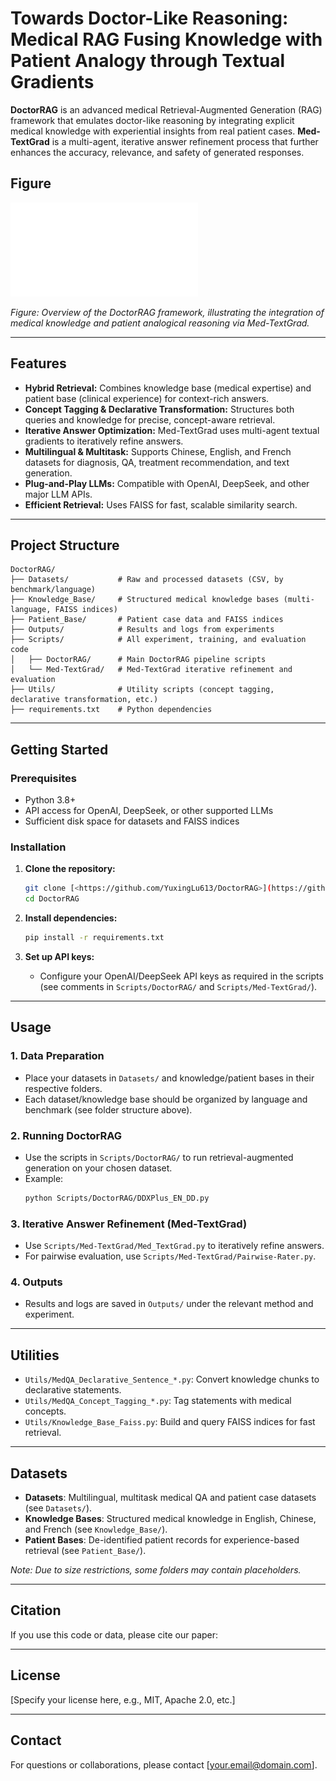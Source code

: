 # Towards Doctor-Like Reasoning: Medical RAG Fusing Knowledge with Patient Analogy through Textual Gradients

**DoctorRAG** is an advanced medical Retrieval-Augmented Generation (RAG) framework that emulates doctor-like reasoning by integrating explicit medical knowledge with experiential insights from real patient cases. **Med-TextGrad** is a multi-agent, iterative answer refinement process that further enhances the accuracy, relevance, and safety of generated responses.

## Figure

![DoctorRAG Framework Overview](./DoctorRAG%20Overview.pdf)

*Figure: Overview of the DoctorRAG framework, illustrating the integration of medical knowledge and patient analogical reasoning via Med-TextGrad.*


---

## Features

- **Hybrid Retrieval:** Combines knowledge base (medical expertise) and patient base (clinical experience) for context-rich answers.
- **Concept Tagging & Declarative Transformation:** Structures both queries and knowledge for precise, concept-aware retrieval.
- **Iterative Answer Optimization:** Med-TextGrad uses multi-agent textual gradients to iteratively refine answers.
- **Multilingual & Multitask:** Supports Chinese, English, and French datasets for diagnosis, QA, treatment recommendation, and text generation.
- **Plug-and-Play LLMs:** Compatible with OpenAI, DeepSeek, and other major LLM APIs.
- **Efficient Retrieval:** Uses FAISS for fast, scalable similarity search.

---

## Project Structure

```
DoctorRAG/
├── Datasets/           # Raw and processed datasets (CSV, by benchmark/language)
├── Knowledge_Base/     # Structured medical knowledge bases (multi-language, FAISS indices)
├── Patient_Base/       # Patient case data and FAISS indices
├── Outputs/            # Results and logs from experiments
├── Scripts/            # All experiment, training, and evaluation code
│   ├── DoctorRAG/      # Main DoctorRAG pipeline scripts
│   └── Med-TextGrad/   # Med-TextGrad iterative refinement and evaluation
├── Utils/              # Utility scripts (concept tagging, declarative transformation, etc.)
├── requirements.txt    # Python dependencies
```

---

## Getting Started

### Prerequisites

- Python 3.8+
- API access for OpenAI, DeepSeek, or other supported LLMs
- Sufficient disk space for datasets and FAISS indices

### Installation

1. **Clone the repository:**
   ```bash
   git clone [<https://github.com/YuxingLu613/DoctorRAG>](https://github.com/YuxingLu613/DoctorRAG)
   cd DoctorRAG
   ```

2. **Install dependencies:**
   ```bash
   pip install -r requirements.txt
   ```

3. **Set up API keys:**
   - Configure your OpenAI/DeepSeek API keys as required in the scripts (see comments in `Scripts/DoctorRAG/` and `Scripts/Med-TextGrad/`).

---

## Usage

### 1. Data Preparation

- Place your datasets in `Datasets/` and knowledge/patient bases in their respective folders.
- Each dataset/knowledge base should be organized by language and benchmark (see folder structure above).

### 2. Running DoctorRAG

- Use the scripts in `Scripts/DoctorRAG/` to run retrieval-augmented generation on your chosen dataset.
- Example:
  ```bash
  python Scripts/DoctorRAG/DDXPlus_EN_DD.py
  ```

### 3. Iterative Answer Refinement (Med-TextGrad)

- Use `Scripts/Med-TextGrad/Med_TextGrad.py` to iteratively refine answers.
- For pairwise evaluation, use `Scripts/Med-TextGrad/Pairwise-Rater.py`.

### 4. Outputs

- Results and logs are saved in `Outputs/` under the relevant method and experiment.

---

## Utilities

- `Utils/MedQA_Declarative_Sentence_*.py`: Convert knowledge chunks to declarative statements.
- `Utils/MedQA_Concept_Tagging_*.py`: Tag statements with medical concepts.
- `Utils/Knowledge_Base_Faiss.py`: Build and query FAISS indices for fast retrieval.

---

## Datasets

- **Datasets**: Multilingual, multitask medical QA and patient case datasets (see `Datasets/`).
- **Knowledge Bases**: Structured medical knowledge in English, Chinese, and French (see `Knowledge_Base/`).
- **Patient Bases**: De-identified patient records for experience-based retrieval (see `Patient_Base/`).

*Note: Due to size restrictions, some folders may contain placeholders.*

---

## Citation

If you use this code or data, please cite our paper:

---

## License

[Specify your license here, e.g., MIT, Apache 2.0, etc.]

---

## Contact

For questions or collaborations, please contact [your.email@domain.com].
